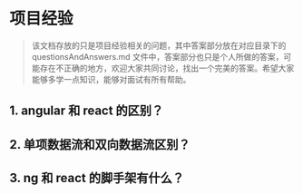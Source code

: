 # 项目经验

> 该文档存放的只是项目经验相关的问题，其中答案部分放在对应目录下的 questionsAndAnswers.md 文件中，答案部分也只是个人所做的答案，可能存在不正确的地方，欢迎大家共同讨论，找出一个完美的答案。希望大家能够多学一点知识，能够对面试有所有帮助。

## 1. angular 和 react 的区别？

## 2. 单项数据流和双向数据流区别？

## 3. ng 和 react 的脚手架有什么？
